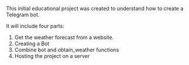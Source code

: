 This initial educational project was created to understand how to create a Telegram bot.

It will include four parts:
1. Get the weather forecast from a website.
2. Creating a Bot
3. Combine bot and obtain_weather functions
4. Hosting the project on a server